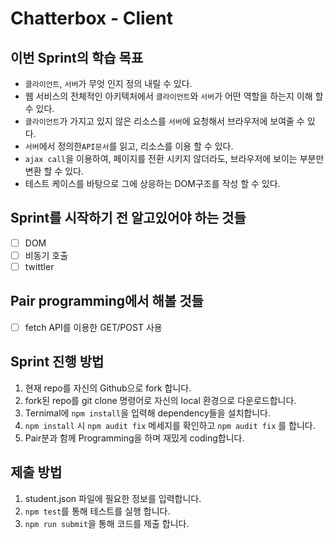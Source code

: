 # Chatterbox - Client

## 이번 Sprint의 학습 목표

- `클라이언트`, `서버`가 무엇 인지 정의 내릴 수 있다.
- 웹 서비스의 전체적인 아키텍처에서 `클라이언트`와 `서버`가 어떤 역할을 하는지 이해 할 수 있다.
- `클라이언트`가 가지고 있지 않은 리소스를 `서버`에 요청해서 브라우저에 보여줄 수 있다.
- `서버`에서 정의한`API문서`를 읽고, 리소스를 이용 할 수 있다.
- `ajax call`을 이용하여, 페이지를 전환 시키지 않더라도, 브라우저에 보이는 부분만 변환 할 수 있다.
- 테스트 케이스를 바탕으로 그에 상응하는 DOM구조를 작성 할 수 있다.

## Sprint를 시작하기 전 알고있어야 하는 것들

- [ ] DOM
- [ ] 비동기 호출
- [ ] twittler

## Pair programming에서 해볼 것들

- [ ] fetch API를 이용한 GET/POST 사용

## Sprint 진행 방법

1. 현재 repo를 자신의 Github으로 fork 합니다.
2. fork된 repo를 git clone 명령어로 자신의 local 환경으로 다운로드합니다.
3. Ternimal에 `npm install`을 입력해 dependency들을 설치합니다.
4. `npm install` 시 `npm audit fix` 메세지를 확인하고 `npm audit fix` 를 합니다.
5. Pair분과 함께 Programming을 하며 재밌게 coding합니다.

## 제출 방법

1. student.json 파일에 필요한 정보를 입력합니다.
2. `npm test`를 통해 테스트를 실행 합니다.
3. `npm run submit`을 통해 코드를 제출 합니다.
